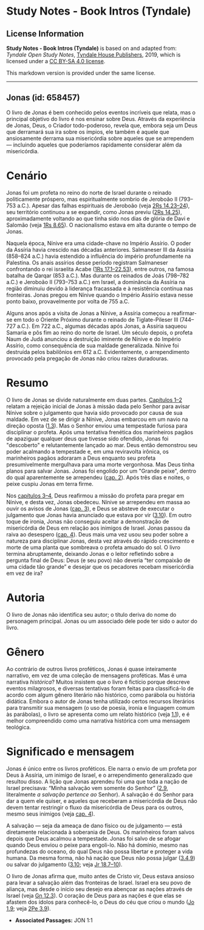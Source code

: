 # Study Notes - Book Intros (Tyndale)

## License Information

**Study Notes - Book Intros (Tyndale)** is based on and adapted from: _Tyndale Open Study Notes_, [Tyndale House Publishers](https://tyndaleopenresources.com/), 2019, which is licensed under a [CC BY-SA 4.0 license](https://creativecommons.org/licenses/by-sa/4.0/legalcode.en).

This markdown version is provided under the same license.



--------------------------------

## Jonas (id: 658457)

O livro de Jonas é bem conhecido pelos eventos incríveis que relata, mas o principal objetivo do livro é nos ensinar sobre Deus. Através da experiência de Jonas, Deus, o Criador todo\-poderoso, revela que, embora seja um Deus que derramará sua ira sobre os ímpios, ele também é aquele que ansiosamente derrama sua misericórdia sobre aqueles que se arrependem — incluindo aqueles que poderíamos rapidamente considerar além da misericórdia.

Cenário
=======

Jonas foi um profeta no reino do norte de Israel durante o reinado politicamente próspero, mas espiritualmente sombrio de Jeroboão II (793–753 a.C.). Apesar das falhas espirituais de Jeroboão (veja [2Rs 14\.23–24](https://ref.ly/2Kgs14:23-2Kgs14:24)), seu território continuou a se expandir, como Jonas previu ([2Rs 14\.25](https://ref.ly/2Kgs14:25)), aproximadamente voltando ao que tinha sido nos dias de glória de Davi e Salomão (veja [1Rs 8\.65](https://ref.ly/1Kgs8:65)). O nacionalismo estava em alta durante o tempo de Jonas.

Naquela época, Nínive era uma cidade\-chave no Império Assírio. O poder da Assíria havia crescido nas décadas anteriores. Salmaneser III da Assíria (858–824 a.C.) havia estendido a influência do império profundamente na Palestina. Os anais assírios desse período registram Salmaneser confrontando o rei israelita Acabe ([1Rs 17\.1–22\.53](https://ref.ly/1Kgs17:1-1Kgs22:53)), entre outros, na famosa batalha de Qarqar (853 a.C.). Mas durante os reinados de Joás (798–782 a.C.) e Jeroboão II (793–753 a.C.) em Israel, a dominância da Assíria na região diminuiu devido à liderança fracassada e à resistência contínua nas fronteiras. Jonas pregou em Nínive quando o Império Assírio estava nesse ponto baixo, provavelmente por volta de 755 a.C.

Alguns anos após a visita de Jonas a Nínive, a Assíria começou a reafirmar\-se em todo o Oriente Próximo durante o reinado de Tiglate\-Pileser III (744–727 a.C.). Em 722 a.C., algumas décadas após Jonas, a Assíria saqueou Samaria e pôs fim ao reino do norte de Israel. Um século depois, o profeta Naum de Judá anunciou a destruição iminente de Nínive e do Império Assírio, como consequência de sua maldade generalizada. Nínive foi destruída pelos babilônios em 612 a.C. Evidentemente, o arrependimento provocado pela pregação de Jonas não criou raízes duradouras.

Resumo
======

O livro de Jonas se divide naturalmente em duas partes. [Capítulos 1–2](https://ref.ly/Jonah1:1-Jonah2:10) relatam a rejeição inicial de Jonas à missão dada pelo Senhor para avisar Nínive sobre o julgamento que havia sido provocado por causa de sua maldade. Em vez de se dirigir a Nínive, Jonas embarcou em um navio na direção oposta ([1\.3](https://ref.ly/Jonah1:3)). Mas o Senhor enviou uma tempestade furiosa para disciplinar o profeta. Após uma tentativa frenética dos marinheiros pagãos de apaziguar qualquer deus que tivesse sido ofendido, Jonas foi "descoberto" e relutantemente lançado ao mar. Deus então demonstrou seu poder acalmando a tempestade e, em uma reviravolta irônica, os marinheiros pagãos adoraram a Deus enquanto seu profeta presumivelmente mergulhava para uma morte vergonhosa. Mas Deus tinha planos para salvar Jonas. Jonas foi engolido por um "Grande peixe", dentro do qual aparentemente se arrependeu ([cap. 2](https://ref.ly/Jonah2:1-Jonah2:10)). Após três dias e noites, o peixe cuspiu Jonas em terra firme.

Nos [capítulos 3–4](https://ref.ly/Jonah3:1-Jonah4:11), Deus reafirmou a missão do profeta para pregar em Nínive, e desta vez, Jonas obedeceu. Nínive se arrependeu em massa ao ouvir os avisos de Jonas ([cap. 3](https://ref.ly/Jonah3:1-Jonah3:10)), e Deus se absteve de executar o julgamento que Jonas havia anunciado que estava por vir ([3\.10](https://ref.ly/Jonah3:10)). Em outro toque de ironia, Jonas não conseguiu aceitar a demonstração de misericórdia de Deus em relação aos inimigos de Israel. Jonas passou da raiva ao desespero ([cap. 4](https://ref.ly/Jonah4:1-Jonah4:11)). Deus mais uma vez usou seu poder sobre a natureza para disciplinar Jonas, desta vez através do rápido crescimento e morte de uma planta que sombreava o profeta amuado do sol. O livro termina abruptamente, deixando Jonas e o leitor refletindo sobre a pergunta final de Deus: Deus (e seu povo) não deveria “ter compaixão de uma cidade tão grande” e desejar que os pecadores recebam misericórdia em vez de ira?

Autoria
=======

O livro de Jonas não identifica seu autor; o título deriva do nome do personagem principal. Jonas ou um associado dele pode ter sido o autor do livro.

Gênero
======

Ao contrário de outros livros proféticos, Jonas é quase inteiramente narrativo, em vez de uma coleção de mensagens proféticas. Mas é uma narrativa *histórica*? Muitos insistem que o livro é fictício porque descreve eventos milagrosos, e diversas tentativas foram feitas para classificá\-lo de acordo com algum gênero literário não histórico, como parábola ou história didática. Embora o autor de Jonas tenha utilizado certos recursos literários para transmitir sua mensagem (o uso de poesia, ironia e linguagem comum às parábolas), o livro se apresenta como um relato histórico (veja [1\.1](https://ref.ly/Jonah1:1)), e é melhor compreendido como uma narrativa histórica com uma mensagem teológica.

Significado e mensagem
======================

Jonas é único entre os livros proféticos. Ele narra o envio de um profeta por Deus à Assíria, um inimigo de Israel, e o arrependimento generalizado que resultou disso. A lição que Jonas aprendeu foi uma que toda a nação de Israel precisava: “Minha salvação vem somente do Senhor” ([2\.9](https://ref.ly/Jonah2:9), literalmente *a salvação pertence ao* Senhor). A salvação é do Senhor para dar a quem ele quiser, e aqueles que receberam a misericórdia de Deus não devem tentar restringir o fluxo da misericórdia de Deus para os outros, mesmo seus inimigos (veja [cap. 4](https://ref.ly/Jonah4:1-Jonah4:11)).

A salvação — seja da ameaça de dano físico ou de julgamento — está diretamente relacionada à soberania de Deus. Os marinheiros foram salvos depois que Deus acalmou a tempestade. Jonas foi salvo de se afogar quando Deus enviou o peixe para engoli\-lo. Não há domínio, mesmo nas profundezas do oceano, do qual Deus não possa libertar e proteger a vida humana. Da mesma forma, não há nação que Deus não possa julgar ([3\.4](https://ref.ly/Jonah3:4),[9](https://ref.ly/Jonah3:9)) ou salvar do julgamento ([3\.10](https://ref.ly/Jonah3:10); veja [Jr 18\.7–10](https://ref.ly/Jer18:7-Jer18:10)).

O livro de Jonas afirma que, muito antes de Cristo vir, Deus estava ansioso para levar a salvação além das fronteiras de Israel. Israel era seu povo de aliança, mas desde o início seu desejo era abençoar as nações através de Israel (veja [Gn 12\.3](https://ref.ly/Gen12:3)). O coração de Deus para as nações é que elas se afastem dos ídolos para conhecê\-lo, o Deus do céu que criou o mundo ([Jo 1\.9](https://ref.ly/Jonah1:9); veja [2Pe 3\.9](https://ref.ly/2Pet3:9)).

* **Associated Passages:** JON 1:1

